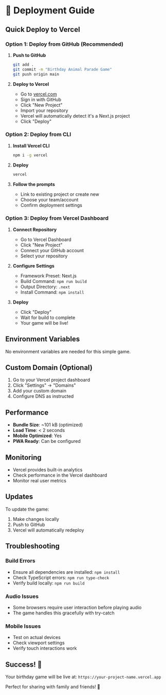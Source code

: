 # 🚀 Deployment Guide

## Quick Deploy to Vercel

### Option 1: Deploy from GitHub (Recommended)

1. **Push to GitHub**
   ```bash
   git add .
   git commit -m "Birthday Animal Parade Game"
   git push origin main
   ```

2. **Deploy to Vercel**
   - Go to [vercel.com](https://vercel.com)
   - Sign in with GitHub
   - Click "New Project"
   - Import your repository
   - Vercel will automatically detect it's a Next.js project
   - Click "Deploy"

### Option 2: Deploy from CLI

1. **Install Vercel CLI**
   ```bash
   npm i -g vercel
   ```

2. **Deploy**
   ```bash
   vercel
   ```

3. **Follow the prompts**
   - Link to existing project or create new
   - Choose your team/account
   - Confirm deployment settings

### Option 3: Deploy from Vercel Dashboard

1. **Connect Repository**
   - Go to Vercel Dashboard
   - Click "New Project"
   - Connect your GitHub account
   - Select your repository

2. **Configure Settings**
   - Framework Preset: Next.js
   - Build Command: `npm run build`
   - Output Directory: `.next`
   - Install Command: `npm install`

3. **Deploy**
   - Click "Deploy"
   - Wait for build to complete
   - Your game will be live!

## Environment Variables

No environment variables are needed for this simple game.

## Custom Domain (Optional)

1. Go to your Vercel project dashboard
2. Click "Settings" → "Domains"
3. Add your custom domain
4. Configure DNS as instructed

## Performance

- **Bundle Size**: ~101 kB (optimized)
- **Load Time**: < 2 seconds
- **Mobile Optimized**: Yes
- **PWA Ready**: Can be configured

## Monitoring

- Vercel provides built-in analytics
- Check performance in the Vercel dashboard
- Monitor real user metrics

## Updates

To update the game:
1. Make changes locally
2. Push to GitHub
3. Vercel will automatically redeploy

## Troubleshooting

### Build Errors
- Ensure all dependencies are installed: `npm install`
- Check TypeScript errors: `npm run type-check`
- Verify build locally: `npm run build`

### Audio Issues
- Some browsers require user interaction before playing audio
- The game handles this gracefully with try-catch

### Mobile Issues
- Test on actual devices
- Check viewport settings
- Verify touch interactions work

## Success! 🎉

Your birthday game will be live at: `https://your-project-name.vercel.app`

Perfect for sharing with family and friends! 🎈 